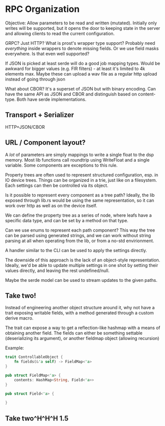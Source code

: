 # RPC Organization
Objective: Allow parameters to be read and written (mutated). Initially only writes will be supported, but it opens the door to keeping state in the server and allowing clients to read the current configuration. 

GRPC? Just HTTP?
What is prost's wrapper type support?
Probably need *everything* inside wrappers to denote missing fields.
Or we use field masks everywhere. Is that even well supported?

If JSON is picked at least serde will do a good job mapping types.
Would be awkward for bigger values (e.g. FIR filters) - at least it's limited to 4k elements max.
    Maybe these can upload a wav file as a regular http upload instead of going through json

What about CBOR?
    It's a superset of JSON but with binary encoding.
    Can have the same API as JSON and CBOR and distinguish based on content-type.
    Both have serde implementations.

## Transport + Serializer
HTTP+JSON/CBOR

## URL / Component layout?
A _lot_ of parameters are simply mappings to write a single float to the dsp memory.
Most lib functions call roundtrip using WriteFloat and a single variable.
Some components are exceptions to this rule.

Property trees are often used to represent structured configuration, esp. in IO device trees.
Things can be organized in a trie, just like on a filesystem.
Each settings can then be controlled via its object.

Is it possible to represent every component as a tree path? 
Ideally, the lib exposed through lib.rs would be using the same representation, so it can work over http as well as on the device itself.

We can define the property tree as a series of node, where leafs have a specific data type, and can be set by a method on that type.

Can we use enums to represent each path component? This way the tree can be parsed using generated strings, and we can work without string parsing at all when operating from the lib, or from a no-std envirionment.

A handler similar to the CLI can be used to apply the settings directly.

The downside of this approach is the lack of an object-style representation. Ideally, we'd be able to update multiple settings in one shot by setting their values directly, and leaving the rest undefined/null.

Maybe the serde model can be used to stream updates to the given paths.

## Take two!
Instead of engineering another object structure around it, why not have a trait exposing writable fields, with a method generated through a custom derive macro.

The trait can expose a way to get a reflection-like hashmap with a means of obtaining another field.
The fields can either be something settable (deserializing its argument), or another fieldmap object (allowing recursion)

Example:

```rust
trait ControllableObject {
    fn fields(&'a self) -> FieldMap<'a>
}

pub struct FieldMap<'a> {
    contents: HashMap<String, Field<'a>>
}

pub struct Field<'a> {
    
}


```

## Take two^H^H^H 1.5
